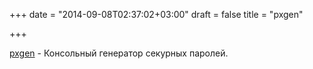+++
date = "2014-09-08T02:37:02+03:00"
draft = false
title = "pxgen"

+++

<p><a href="https://github.com/robmorgan/pxgen">pxgen</a>&nbsp;- Консольный генератор секурных паролей.</p>


